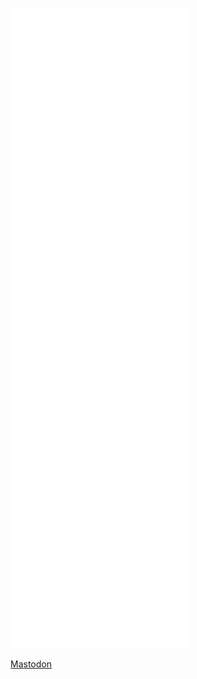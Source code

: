 ![Metrics](https://github.com/Zyian/zyian/blob/master/github-metrics.svg)


<a rel="me" href="https://discuss.systems/@zyian">Mastodon</a>
